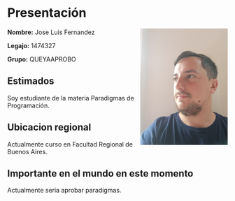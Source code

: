 # Presentación  
<p align="right">
    <img src="fotojose.jpg" alt="Foto" width="200" style="float: right; margin-left: 10px;">

</p>

**Nombre:** Jose Luis Fernandez	 
 
**Legajo:** 1474327

**Grupo:**  QUEYAAPROBO  

## Estimados 
Soy estudiante de la materia Paradigmas de Programación.  

## Ubicacion regional  
Actualmente curso en Facultad Regional de Buenos Aires.  

## Importante en el mundo en este momento 
Actualmente seria aprobar paradigmas.  
